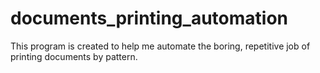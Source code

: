 # documents_printing_automation
This program is created to help me automate the boring, repetitive job of printing documents by pattern.
